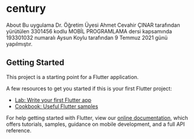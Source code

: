 # century

About Bu uygulama Dr. Öğretim Üyesi Ahmet Cevahir ÇINAR tarafından yürütülen 3301456 kodlu MOBİL PROGRAMLAMA dersi kapsamında 193301032 numaralı Aysun Koylu tarafından 9 Temmuz 2021 günü yapılmıştır.

## Getting Started

This project is a starting point for a Flutter application.

A few resources to get you started if this is your first Flutter project:

- [Lab: Write your first Flutter app](https://flutter.dev/docs/get-started/codelab)
- [Cookbook: Useful Flutter samples](https://flutter.dev/docs/cookbook)

For help getting started with Flutter, view our
[online documentation](https://flutter.dev/docs), which offers tutorials,
samples, guidance on mobile development, and a full API reference.
